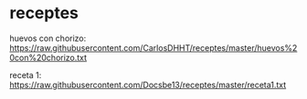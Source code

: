 # receptes

huevos con chorizo: https://raw.githubusercontent.com/CarlosDHHT/receptes/master/huevos%20con%20chorizo.txt

receta 1: https://raw.githubusercontent.com/Docsbe13/receptes/master/receta1.txt
